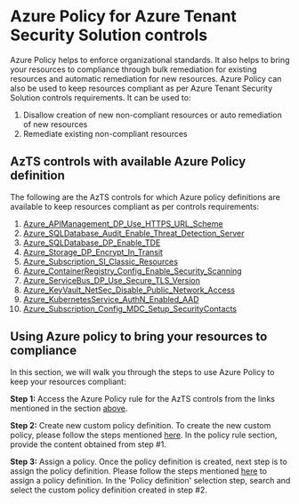 # Azure Policy for Azure Tenant Security Solution controls

Azure Policy helps to enforce organizational standards. It also helps to bring your resources to compliance through bulk remediation for existing resources and automatic remediation for new resources. Azure Policy can also be used to keep resources compliant as per Azure Tenant Security Solution controls requirements. It can be used to: 
1. Disallow creation of new non-compliant resources or auto remediation of new resources 
2. Remediate existing non-compliant resources

## AzTS controls with available Azure Policy definition

The following are the AzTS controls for which Azure policy definitions are available to keep resources compliant as per controls requirements:

1. [Azure_APIManagement_DP_Use_HTTPS_URL_Scheme](APIManagement/Azure_APIManagement_DP_Use_HTTPS_URL_Scheme/Readme.md)
2. [Azure_SQLDatabase_Audit_Enable_Threat_Detection_Server](SQLServer/Azure_SQLDatabase_Audit_Enable_Threat_Detection_Server/Readme.md)
3. [Azure_SQLDatabase_DP_Enable_TDE](SQLServer/Azure_SQLDatabase_DP_Enable_TDE/Readme.md)
4. [Azure_Storage_DP_Encrypt_In_Transit](Storage/Azure_Storage_DP_Encrypt_In_Transit/Readme.md)
5. [Azure_Subscription_SI_Classic_Resources](Subscription/Azure_Subscription_SI_Classic_Resources/Readme.md)
6. [Azure_ContainerRegistry_Config_Enable_Security_Scanning](ContainerRegistry/Azure_ContainerRegistry_Config_Enable_Security_Scanning/Readme.md)
7. [Azure_ServiceBus_DP_Use_Secure_TLS_Version](./ServiceBus/Azure_ServiceBus_DP_Use_Secure_TLS_Version/README.md)
8. [Azure_KeyVault_NetSec_Disable_Public_Network_Access](./KeyVault/Azure_KeyVault_NetSec_Disable_Public_Network_Access/Readme.md)
9. [Azure_KubernetesService_AuthN_Enabled_AAD](./KubernetesService/Azure_KubernetesService_AuthN_Enabled_AAD/Readme.md)
10. [Azure_Subscription_Config_MDC_Setup_SecurityContacts](./Subscription/Azure_Subscription_Config_MDC_Setup_SecurityContacts/Readme.md)

## Using Azure policy to bring your resources to compliance

In this section, we will walk you through the steps to use Azure Policy to keep your resources compliant:

**Step 1:** Access the Azure Policy rule for the AzTS controls from the links mentioned in the section [above](#azts-controls-with-available-azure-policy-definition).

**Step 2:** Create new custom policy definition. To create the new custom policy, please follow the steps mentioned [here](https://docs.microsoft.com/en-us/azure/governance/policy/tutorials/create-and-manage#implement-a-new-custom-policy). In the policy rule section, provide the content obtained from step #1.

**Step 3:** Assign a policy. Once the policy definition is created, next step is to assign the policy definition. Please follow the steps mentioned [here](https://docs.microsoft.com/en-us/azure/governance/policy/tutorials/create-and-manage#assign-a-policy) to assign a policy definition. In the 'Policy definition' selection step, search and select the custom policy definition created in step #2. 
